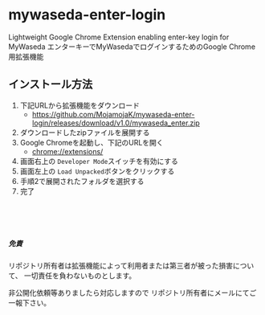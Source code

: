 # mywaseda-enter-login
Lightweight Google Chrome Extension enabling enter-key login for MyWaseda
エンターキーでMyWasedaでログインするためのGoogle Chrome用拡張機能

## インストール方法
1. 下記URLから拡張機能をダウンロード
    - https://github.com/MojamojaK/mywaseda-enter-login/releases/download/v1.0/mywaseda_enter.zip
2. ダウンロードしたzipファイルを展開する
3. Google Chromeを起動し、下記のURLを開く
    - [chrome://extensions/](chrome://extensions/)
4. 画面右上の `Developer Mode`スイッチを有効にする
5. 画面左上の `Load Unpacked`ボタンをクリックする
6. 手順2で展開されたフォルダを選択する
7. 完了
<br>
<br>
<br>


##### 免責
リポジトリ所有者は拡張機能によって利用者または第三者が被った損害について、
一切責任を負わないものとします。

非公開化依頼等ありましたら対応しますので
リポジトリ所有者にメールにてご一報下さい。
